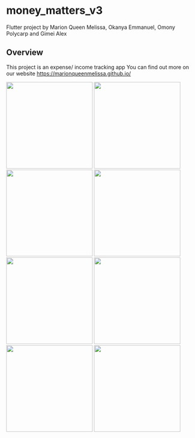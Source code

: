 # money_matters_v3

Flutter project by Marion Queen Melissa, Okanya Emmanuel, Omony Polycarp and Gimei Alex


## Overview



This project is an expense/ income tracking app
You can find out more on our website 
https://marionqueenmelissa.github.io/


<p float="left">
  <img src="https://user-images.githubusercontent.com/98028232/153346996-d55de9a3-dd5e-4d9c-b1c8-5df1a07d5ee3.png" width="230" />
  <img src="https://user-images.githubusercontent.com/98028232/153347469-ea64cf3e-82be-44ba-addd-f6b95ebd3369.png" width="230" /> 
  <img src="https://user-images.githubusercontent.com/98028232/153347536-df1ffd08-c3ff-47f4-8148-dfeb6270cae2.png" width="230" />
  <img src="https://user-images.githubusercontent.com/98028232/153349354-bc1b2242-2782-4cf0-a258-f88c050f5d2c.png" width="230" />
  <img src="https://user-images.githubusercontent.com/98028232/153349449-8ea68c08-09f4-4445-b3ca-3274879629af.png" width="230" />
  <img src="https://user-images.githubusercontent.com/98028232/153350738-a1e49ee0-1467-42f7-9eab-731742bd1abe.png" width="230" />
  <img src="https://user-images.githubusercontent.com/98028232/153350850-4ef6b33b-1dc0-4b22-bc7e-ac9a9f7460bb.png" width="230" />
  <img src="https://user-images.githubusercontent.com/98028232/153350914-80bcd534-7b52-4b5b-a899-d2aa0e0445c0.png" width="230" />
</p>
